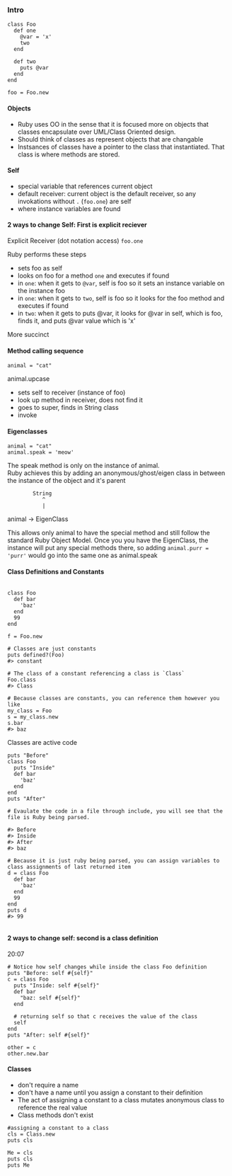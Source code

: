 ### Intro

```
class Foo
  def one
    @var = 'x'
    two
  end 
  
  def two
    puts @var
  end
end

foo = Foo.new
```

#### Objects
 - Ruby uses OO in the sense that it is focused more on objects that classes encapsulate over UML/Class Oriented design.  
 - Should think of classes as represent objects that are changable
 - Instsances of classes have a pointer to the class that instantiated.  That class is where methods are stored.

#### Self
 - special variable that references current object
 - default receiver: current object is the default receiver, so any invokations without `.` (`foo.one`) are self 
 - where instance variables are found

#### 2 ways to change Self:  First is explicit reciever
Explicit Receiver (dot notation access) `foo.one`

Ruby performs these steps
 - sets foo as self
 - looks on foo for a method `one` and executes if found
 - in `one`: when it gets to `@var`, self is foo so it sets an instance variable on the instance foo
 - in `one`: when it gets to `two`, self is foo so it looks for the foo method and executes if found
 - in `two`: when it gets to puts @var, it looks for @var in self, which is foo, finds it, and puts @var value which is 'x' 
 
More succinct
 
#### Method calling sequence

```
animal = "cat"
``` 

animal.upcase
 - sets self to receiver (instance of foo)
 - look up method in receiver, does not find it
 - goes to super, finds in String class
 - invoke 
 
#### Eigenclasses 
 
```
animal = "cat"
animal.speak = 'meow'
```

The speak method is only on the instance of animal.  
Ruby achieves this by adding an anonymous/ghost/eigen class in between the instance of the object and it's parent

            String
               ^
               |
animal ->   EigenClass

This allows only animal to have the special method and still follow the standard Ruby Object Model.
Once you you have the EigenClass, the instance will put any special methods there, so adding `animal.purr = 'purr'` would go into the same one as animal.speak

#### Class Definitions and Constants

```

class Foo
  def bar
    'baz'
  end
  99
end

f = Foo.new

# Classes are just constants
puts defined?(Foo)
#> constant

# The class of a constant referencing a class is `Class`
Foo.class
#> Class

# Because classes are constants, you can reference them however you like
my_class = Foo
s = my_class.new
s.bar
#> baz
```

Classes are active code
```
puts "Before"
class Foo
  puts "Inside"
  def bar
    'baz'
  end
end
puts "After"

# Evaulate the code in a file through include, you will see that the file is Ruby being parsed.

#> Before
#> Inside
#> After
#> baz

# Because it is just ruby being parsed, you can assign variables to class assignments of last returned item
d = class Foo
  def bar
    'baz'
  end
  99
end 
puts d
#> 99
   
```

#### 2 ways to change self: second is a class definition
20:07
```
# Notice how self changes while inside the class Foo definition
puts "Before: self #{self}"
c = class Foo
  puts "Inside: self #{self}"
  def bar
    "baz: self #{self}"
  end

  # returning self so that c receives the value of the class
  self  
end
puts "After: self #{self}"

other = c
other.new.bar
```

#### Classes
 - don't require a name
 - don't have a name until you assign a constant to their definition
 - The act of assigning a constant to a class mutates anonymous class to reference the real value
 - Class methods don't exist
 
```
#assigning a constant to a class
cls = Class.new
puts cls

Me = cls
puts cls
puts Me
```

```
```